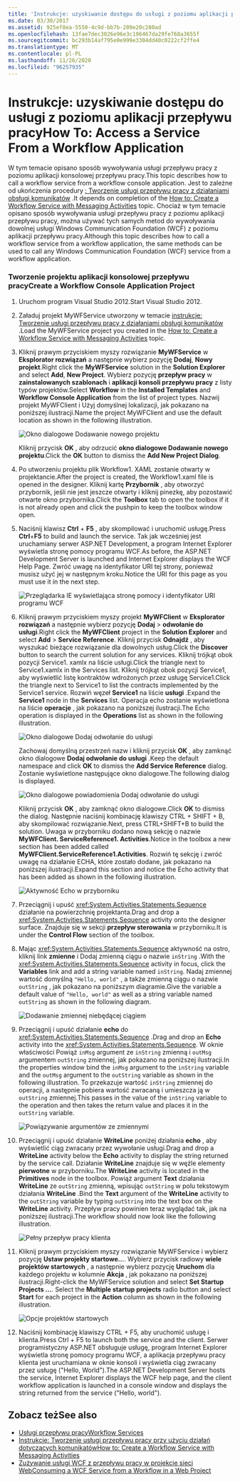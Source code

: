 ```yaml
---
title: 'Instrukcje: uzyskiwanie dostępu do usługi z poziomu aplikacji przepływu pracy'
ms.date: 03/30/2017
ms.assetid: 925ef8ea-5550-4c9d-bb7b-209e20c280ad
ms.openlocfilehash: 13fae7dec3026e96e3c196467da29fe768a3655f
ms.sourcegitcommit: bc293b14af795e0e999e3304dd40c0222cf2ffe4
ms.translationtype: MT
ms.contentlocale: pl-PL
ms.lasthandoff: 11/26/2020
ms.locfileid: "96257935"
---
```

# <a name="how-to-access-a-service-from-a-workflow-application"></a><span data-ttu-id="1b4e1-102">Instrukcje: uzyskiwanie dostępu do usługi z poziomu aplikacji przepływu pracy</span><span class="sxs-lookup"><span data-stu-id="1b4e1-102">How To: Access a Service From a Workflow Application</span></span>

<span data-ttu-id="1b4e1-103">W tym temacie opisano sposób wywoływania usługi przepływu pracy z poziomu aplikacji konsolowej przepływu pracy.</span><span class="sxs-lookup"><span data-stu-id="1b4e1-103">This topic describes how to call a workflow service from a workflow console application.</span></span> <span data-ttu-id="1b4e1-104">Jest to zależne od ukończenia procedury [: Tworzenie usługi przepływu pracy z działaniami obsługi komunikatów](how-to-create-a-workflow-service-with-messaging-activities.md) .</span><span class="sxs-lookup"><span data-stu-id="1b4e1-104">It depends on completion of the [How to: Create a Workflow Service with Messaging Activities](how-to-create-a-workflow-service-with-messaging-activities.md) topic.</span></span> <span data-ttu-id="1b4e1-105">Chociaż w tym temacie opisano sposób wywoływania usługi przepływu pracy z poziomu aplikacji przepływu pracy, można używać tych samych metod do wywoływania dowolnej usługi Windows Communication Foundation (WCF) z poziomu aplikacji przepływu pracy.</span><span class="sxs-lookup"><span data-stu-id="1b4e1-105">Although this topic describes how to call a workflow service from a workflow application, the same methods can be used to call any Windows Communication Foundation (WCF) service from a workflow application.</span></span>

### <a name="create-a-workflow-console-application-project"></a><span data-ttu-id="1b4e1-106">Tworzenie projektu aplikacji konsolowej przepływu pracy</span><span class="sxs-lookup"><span data-stu-id="1b4e1-106">Create a Workflow Console Application Project</span></span>

1. <span data-ttu-id="1b4e1-107">Uruchom program Visual Studio 2012.</span><span class="sxs-lookup"><span data-stu-id="1b4e1-107">Start Visual Studio 2012.</span></span>

2. <span data-ttu-id="1b4e1-108">Załaduj projekt MyWFService utworzony w temacie [instrukcje: Tworzenie usługi przepływu pracy z działaniami obsługi komunikatów](how-to-create-a-workflow-service-with-messaging-activities.md) .</span><span class="sxs-lookup"><span data-stu-id="1b4e1-108">Load the MyWFService project you created in the [How to: Create a Workflow Service with Messaging Activities](how-to-create-a-workflow-service-with-messaging-activities.md) topic.</span></span>

3. <span data-ttu-id="1b4e1-109">Kliknij prawym przyciskiem myszy rozwiązanie **MyWFService** w **Eksplorator rozwiązań** a następnie wybierz pozycję **Dodaj**, **Nowy projekt**.</span><span class="sxs-lookup"><span data-stu-id="1b4e1-109">Right click the **MyWFService** solution in the **Solution Explorer** and select **Add**, **New Project**.</span></span> <span data-ttu-id="1b4e1-110">Wybierz pozycję **przepływ pracy** w **zainstalowanych szablonach** i **aplikacji konsoli przepływu pracy** z listy typów projektów.</span><span class="sxs-lookup"><span data-stu-id="1b4e1-110">Select **Workflow** in the **Installed Templates** and **Workflow Console Application** from the list of project types.</span></span> <span data-ttu-id="1b4e1-111">Nazwij projekt MyWFClient i Użyj domyślnej lokalizacji, jak pokazano na poniższej ilustracji.</span><span class="sxs-lookup"><span data-stu-id="1b4e1-111">Name the project MyWFClient and use the default location as shown in the following illustration.</span></span>

     ![Okno dialogowe Dodawanie nowego projektu](./media/how-to-access-a-service-from-a-workflow-application/add-new-project-dialog.jpg)

     <span data-ttu-id="1b4e1-113">Kliknij przycisk **OK** , aby odrzucić **okno dialogowe Dodawanie nowego projektu**.</span><span class="sxs-lookup"><span data-stu-id="1b4e1-113">Click the **OK** button to dismiss the **Add New Project Dialog**.</span></span>

4. <span data-ttu-id="1b4e1-114">Po utworzeniu projektu plik Workflow1. XAML zostanie otwarty w projektancie.</span><span class="sxs-lookup"><span data-stu-id="1b4e1-114">After the project is created, the Workflow1.xaml file is opened in the designer.</span></span> <span data-ttu-id="1b4e1-115">Kliknij kartę **Przybornik** , aby otworzyć przybornik, jeśli nie jest jeszcze otwarty i kliknij pinezkę, aby pozostawić otwarte okno przybornika.</span><span class="sxs-lookup"><span data-stu-id="1b4e1-115">Click the **Toolbox** tab to open the toolbox if it is not already open and click the pushpin to keep the toolbox window open.</span></span>

5. <span data-ttu-id="1b4e1-116">Naciśnij klawisz **Ctrl** + **F5** , aby skompilować i uruchomić usługę.</span><span class="sxs-lookup"><span data-stu-id="1b4e1-116">Press **Ctrl**+**F5** to build and launch the service.</span></span> <span data-ttu-id="1b4e1-117">Tak jak wcześniej jest uruchamiany serwer ASP.NET Development, a program Internet Explorer wyświetla stronę pomocy programu WCF.</span><span class="sxs-lookup"><span data-stu-id="1b4e1-117">As before, the ASP.NET Development Server is launched and Internet Explorer displays the WCF Help Page.</span></span> <span data-ttu-id="1b4e1-118">Zwróć uwagę na identyfikator URI tej strony, ponieważ musisz użyć jej w następnym kroku.</span><span class="sxs-lookup"><span data-stu-id="1b4e1-118">Notice the URI for this page as you must use it in the next step.</span></span>

     ![Przeglądarka IE wyświetlająca stronę pomocy i identyfikator URI programu WCF](./media/how-to-access-a-service-from-a-workflow-application/ie-wcf-help-page-uri.jpg)

6. <span data-ttu-id="1b4e1-120">Kliknij prawym przyciskiem myszy projekt **MyWFClient** w **Eksplorator rozwiązań** a następnie wybierz pozycję **Dodaj**  >  **odwołanie do usługi**.</span><span class="sxs-lookup"><span data-stu-id="1b4e1-120">Right click the **MyWFClient** project in the **Solution Explorer** and select **Add** > **Service Reference**.</span></span> <span data-ttu-id="1b4e1-121">Kliknij przycisk **Odnajdź** , aby wyszukać bieżące rozwiązanie dla dowolnych usług.</span><span class="sxs-lookup"><span data-stu-id="1b4e1-121">Click the **Discover** button to search the current solution for any services.</span></span> <span data-ttu-id="1b4e1-122">Kliknij trójkąt obok pozycji Service1. xamlx na liście usługi.</span><span class="sxs-lookup"><span data-stu-id="1b4e1-122">Click the triangle next to Service1.xamlx in the Services list.</span></span> <span data-ttu-id="1b4e1-123">Kliknij trójkąt obok pozycji Service1, aby wyświetlić listę kontraktów wdrożonych przez usługę Service1.</span><span class="sxs-lookup"><span data-stu-id="1b4e1-123">Click the triangle next to Service1 to list the contracts implemented by the Service1 service.</span></span> <span data-ttu-id="1b4e1-124">Rozwiń węzeł **Service1** na liście **usługi** .</span><span class="sxs-lookup"><span data-stu-id="1b4e1-124">Expand the **Service1** node in the **Services** list.</span></span> <span data-ttu-id="1b4e1-125">Operacja echo zostanie wyświetlona na liście **operacje** , jak pokazano na poniższej ilustracji.</span><span class="sxs-lookup"><span data-stu-id="1b4e1-125">The Echo operation is displayed in the **Operations** list as shown in the following illustration.</span></span>

     ![Okno dialogowe Dodaj odwołanie do usługi](./media/how-to-access-a-service-from-a-workflow-application/add-service-reference.jpg)

     <span data-ttu-id="1b4e1-127">Zachowaj domyślną przestrzeń nazw i kliknij przycisk **OK** , aby zamknąć okno dialogowe **Dodaj odwołanie do usługi** .</span><span class="sxs-lookup"><span data-stu-id="1b4e1-127">Keep the default namespace and click **OK** to dismiss the **Add Service Reference** dialog.</span></span> <span data-ttu-id="1b4e1-128">Zostanie wyświetlone następujące okno dialogowe.</span><span class="sxs-lookup"><span data-stu-id="1b4e1-128">The following dialog is displayed.</span></span>

     ![Okno dialogowe powiadomienia Dodaj odwołanie do usługi](./media/how-to-access-a-service-from-a-workflow-application/add-service-reference-dialog.jpg)

     <span data-ttu-id="1b4e1-130">Kliknij przycisk **OK** , aby zamknąć okno dialogowe.</span><span class="sxs-lookup"><span data-stu-id="1b4e1-130">Click **OK** to dismiss the dialog.</span></span> <span data-ttu-id="1b4e1-131">Następnie naciśnij kombinację klawiszy CTRL + SHIFT + B, aby skompilować rozwiązanie.</span><span class="sxs-lookup"><span data-stu-id="1b4e1-131">Next, press CTRL+SHIFT+B to build the solution.</span></span> <span data-ttu-id="1b4e1-132">Uwaga w przyborniku dodano nową sekcję o nazwie **MyWFClient. ServiceReference1. Activities**.</span><span class="sxs-lookup"><span data-stu-id="1b4e1-132">Notice in the toolbox a new section has been added called **MyWFClient.ServiceReference1.Activities**.</span></span> <span data-ttu-id="1b4e1-133">Rozwiń tę sekcję i zwróć uwagę na działanie ECHA, które zostało dodane, jak pokazano na poniższej ilustracji.</span><span class="sxs-lookup"><span data-stu-id="1b4e1-133">Expand this section and notice the Echo activity that has been added as shown in the following illustration.</span></span>

     ![Aktywność Echo w przyborniku](./media/how-to-access-a-service-from-a-workflow-application/echo-activity-toolbox.jpg)

7. <span data-ttu-id="1b4e1-135">Przeciągnij i upuść <xref:System.Activities.Statements.Sequence> działanie na powierzchnię projektanta.</span><span class="sxs-lookup"><span data-stu-id="1b4e1-135">Drag and drop a <xref:System.Activities.Statements.Sequence> activity onto the designer surface.</span></span> <span data-ttu-id="1b4e1-136">Znajduje się w sekcji **przepływ sterowania** w przyborniku.</span><span class="sxs-lookup"><span data-stu-id="1b4e1-136">It is under the **Control Flow** section of the toolbox.</span></span>

8. <span data-ttu-id="1b4e1-137">Mając <xref:System.Activities.Statements.Sequence> aktywność na ostro, kliknij link **zmienne** i Dodaj zmienną ciągu o nazwie `inString` .</span><span class="sxs-lookup"><span data-stu-id="1b4e1-137">With the <xref:System.Activities.Statements.Sequence> activity in focus, click the **Variables** link and add a string variable named `inString`.</span></span> <span data-ttu-id="1b4e1-138">Nadaj zmiennej wartość domyślną `"Hello, world"` , a także zmienną ciągu o nazwie `outString` , jak pokazano na poniższym diagramie.</span><span class="sxs-lookup"><span data-stu-id="1b4e1-138">Give the variable a default value of `"Hello, world"` as well as a string variable named `outString` as shown in the following diagram.</span></span>

     ![Dodawanie zmiennej niebędącej ciągiem](./media/how-to-access-a-service-from-a-workflow-application/add-instring-variable.jpg)

9. <span data-ttu-id="1b4e1-140">Przeciągnij i upuść działanie **echo** do <xref:System.Activities.Statements.Sequence> .</span><span class="sxs-lookup"><span data-stu-id="1b4e1-140">Drag and drop an **Echo** activity into the <xref:System.Activities.Statements.Sequence>.</span></span> <span data-ttu-id="1b4e1-141">W oknie właściwości Powiąż `inMsg` argument ze `inString` zmienną i `outMsg` argumentem `outString` zmiennej, jak pokazano na poniższej ilustracji.</span><span class="sxs-lookup"><span data-stu-id="1b4e1-141">In the properties window bind the `inMsg` argument to the `inString` variable and the `outMsg` argument to the `outString` variable as shown in the following illustration.</span></span> <span data-ttu-id="1b4e1-142">To przekazuje wartość `inString` zmiennej do operacji, a następnie pobiera wartość zwracaną i umieszcza ją w `outString` zmiennej.</span><span class="sxs-lookup"><span data-stu-id="1b4e1-142">This passes in the value of the `inString` variable to the operation and then takes the return value and places it in the `outString` variable.</span></span>

     ![Powiązywanie argumentów ze zmiennymi](./media/how-to-access-a-service-from-a-workflow-application/bind-arguments-variables.jpg)

10. <span data-ttu-id="1b4e1-144">Przeciągnij i upuść działanie **WriteLine** poniżej działania **echo** , aby wyświetlić ciąg zwracany przez wywołanie usługi.</span><span class="sxs-lookup"><span data-stu-id="1b4e1-144">Drag and drop a **WriteLine** activity below the **Echo** activity to display the string returned by the service call.</span></span> <span data-ttu-id="1b4e1-145">Działanie **WriteLine** znajduje się w węźle elementy **pierwotne** w przyborniku.</span><span class="sxs-lookup"><span data-stu-id="1b4e1-145">The **WriteLine** activity is located in the **Primitives** node in the toolbox.</span></span> <span data-ttu-id="1b4e1-146">Powiąż argument **Text** działania **WriteLine** ze `outString` zmienną, wpisując `outString` w polu tekstowym działania **WriteLine** .</span><span class="sxs-lookup"><span data-stu-id="1b4e1-146">Bind the **Text** argument of the **WriteLine** activity to the `outString` variable by typing `outString` into the text box on the **WriteLine** activity.</span></span> <span data-ttu-id="1b4e1-147">Przepływ pracy powinien teraz wyglądać tak, jak na poniższej ilustracji.</span><span class="sxs-lookup"><span data-stu-id="1b4e1-147">The workflow should now look like the following illustration.</span></span>

     ![Pełny przepływ pracy klienta](./media/how-to-access-a-service-from-a-workflow-application/complete-client-workflow.jpg)

11. <span data-ttu-id="1b4e1-149">Kliknij prawym przyciskiem myszy rozwiązanie MyWFService i wybierz pozycję **Ustaw projekty startowe..**.. Wybierz przycisk radiowy **wiele projektów startowych** , a następnie wybierz pozycję **Uruchom** dla każdego projektu w kolumnie **Akcja** , jak pokazano na poniższej ilustracji.</span><span class="sxs-lookup"><span data-stu-id="1b4e1-149">Right-click the MyWFService solution and select **Set Startup Projects ...**. Select the **Multiple startup projects** radio button and select **Start** for each project in the **Action** column as shown in the following illustration.</span></span>

     ![Opcje projektów startowych](./media/how-to-access-a-service-from-a-workflow-application/startup-project-options.jpg)

12. <span data-ttu-id="1b4e1-151">Naciśnij kombinację klawiszy CTRL + F5, aby uruchomić usługę i klienta.</span><span class="sxs-lookup"><span data-stu-id="1b4e1-151">Press Ctrl + F5 to launch both the service and the client.</span></span> <span data-ttu-id="1b4e1-152">Serwer programistyczny ASP.NET obsługuje usługę, program Internet Explorer wyświetla stronę pomocy programu WCF, a aplikacja przepływu pracy klienta jest uruchamiana w oknie konsoli i wyświetla ciąg zwracany przez usługę ("Hello, World").</span><span class="sxs-lookup"><span data-stu-id="1b4e1-152">The ASP.NET Development Server hosts the service, Internet Explorer displays the WCF help page, and the client workflow application is launched in a console window and displays the string returned from the service ("Hello, world").</span></span>

## <a name="see-also"></a><span data-ttu-id="1b4e1-153">Zobacz też</span><span class="sxs-lookup"><span data-stu-id="1b4e1-153">See also</span></span>

- [<span data-ttu-id="1b4e1-154">Usługi przepływu pracy</span><span class="sxs-lookup"><span data-stu-id="1b4e1-154">Workflow Services</span></span>](workflow-services.md)
- [<span data-ttu-id="1b4e1-155">Instrukcje: Tworzenie usługi przepływu pracy przy użyciu działań dotyczących komunikatów</span><span class="sxs-lookup"><span data-stu-id="1b4e1-155">How to: Create a Workflow Service with Messaging Activities</span></span>](how-to-create-a-workflow-service-with-messaging-activities.md)
- [<span data-ttu-id="1b4e1-156">Zużywanie usługi WCF z przepływu pracy w projekcie sieci Web</span><span class="sxs-lookup"><span data-stu-id="1b4e1-156">Consuming a WCF Service from a Workflow in a Web Project</span></span>](/archive/blogs/endpoint/how-to-consume-a-wcf-service-from-a-wf4-workflow)
